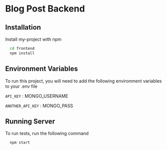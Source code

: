# Blog Post Backend

## Installation

Install my-project with npm

```bash
  cd frontend
  npm install
```

## Environment Variables

To run this project, you will need to add the following environment variables to your .env file

`API_KEY` : MONGO_USERNAME

`ANOTHER_API_KEY` : MONGO_PASS

## Running Server

To run tests, run the following command

```bash
  npm start
```
